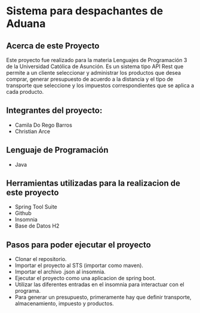 # Sistema para despachantes de Aduana
## Acerca de este Proyecto
Este proyecto fue realizado para la materia Lenguajes de Programación 3 de la Universidad Católica de Asunción. Es un sistema tipo API Rest que permite a un cliente seleccionar y administrar los productos que desea comprar, generar presupuesto de acuerdo a la distancia y el tipo de transporte que seleccione y los impuestos correspondientes que se aplica a cada producto. 

## Integrantes del proyecto:
- Camila Do Rego Barros
- Christian Arce

## Lenguaje de Programación
- Java

## Herramientas utilizadas para la realizacion de este proyecto
- Spring Tool Suite
- Github
- Insomnia
- Base de Datos H2

## Pasos para poder ejecutar el proyecto
- Clonar el repositorio.
- Importar el proyecto al STS (importar como maven).
- Importar el archivo .json al insomnia.
- Ejecutar el proyecto como una aplicacion de spring boot.
- Utilizar las diferentes entradas en el insomnia para interactuar con el programa.
- Para generar un presupuesto, primeramente hay que definir transporte, almacenamiento, impuesto y productos.

